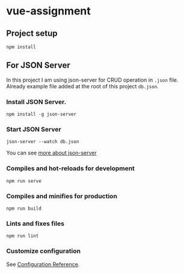 # vue-assignment

## Project setup
```
npm install
```
## For JSON Server
In this project I am using json-server for CRUD operation in `.json` file. Already example file added at the root of this project `db.json`.
### Install JSON Server.
```
npm install -g json-server
```
### Start JSON Server
```
json-server --watch db.json
```
You can see [more about json-server](https://github.com/typicode/json-server)

### Compiles and hot-reloads for development
```
npm run serve
```

### Compiles and minifies for production
```
npm run build
```

### Lints and fixes files
```
npm run lint
```

### Customize configuration
See [Configuration Reference](https://cli.vuejs.org/config/).
